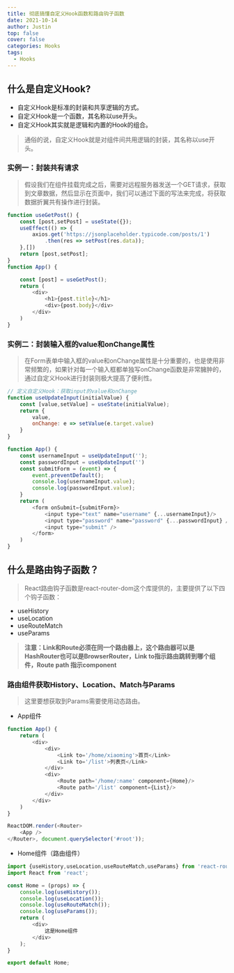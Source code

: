 ```yaml
---
title: 彻底搞懂自定义Hook函数和路由钩子函数
date: 2021-10-14
author: Justin
top: false
cover: false
categories: Hooks
tags:
  - Hooks
---
```


## 什么是自定义Hook?
* 自定义Hook是标准的封装和共享逻辑的方式。
* 自定义Hook是一个函数，其名称以use开头。
* 自定义Hook其实就是逻辑和内置的Hook的组合。

>通俗的说，自定义Hook就是对组件间共用逻辑的封装，其名称以use开头。

### 实例一：封装共有请求
>假设我们在组件挂载完成之后，需要对远程服务器发送一个GET请求，获取到文章数据，然后显示在页面中，我们可以通过下面的写法来完成，将获取数据折翼共有操作进行封装。
```js
function useGetPost() {
    const [post,setPost] = useState({});
    useEffect(() => {
        axios.get('https://jsonplaceholder.typicode.com/posts/1')
            .then(res => setPost(res.data));
    },[])
    return [post,setPost];
}
function App() {

    const [post] = useGetPost();
    return (
        <div>
            <h1>{post.title}</h1>
            <div>{post.body}</div>
        </div>
    )
}
```

### 实例二：封装输入框的value和onChange属性
>在Form表单中输入框的value和onChange属性是十分重要的，也是使用非常频繁的，如果针对每一个输入框都单独写onChange函数是非常臃肿的，通过自定义Hook进行封装则极大提高了便利性。

```js
// 定义自定义Hook：获取input的value和onChange
function useUpdateInput(initialValue) {
    const [value,setValue] = useState(initialValue);
    return {
        value,
        onChange: e => setValue(e.target.value)
    }
}

function App() {
    const usernameInput = useUpdateInput('');
    const passwordInput = useUpdateInput('')
    const submitForm = (event) => {
        event.preventDefault();
        console.log(usernameInput.value);
        console.log(passwordInput.value);
    }
    return (
        <form onSubmit={submitForm}>
            <input type="text" name="username" {...usernameInput}/>
            <input type="password" name="password" {...passwordInput} />
            <input type="submit" />
        </form>
    )
}
```

## 什么是路由钩子函数？
>React路由钩子函数是react-router-dom这个库提供的，主要提供了以下四个钩子函数：

* useHistory
* useLocation
* useRouteMatch
* useParams

>**注意：Link和Route必须在同一个路由器上，这个路由器可以是HashRouter也可以是BrowserRouter，Link to指示路由跳转到哪个组件，Route path 指示component**

### 路由组件获取History、Location、Match与Params
>这里要想获取到Params需要使用动态路由。

* App组件
```js
function App() {
    return (
        <div>
            <div>
                <Link to='/home/xiaoming'>首页</Link>
                <Link to='/list'>列表页</Link>
            </div>
            <div>
                <Route path='/home/:name' component={Home}/>
                <Route path='/list' component={List}/>
            </div>
        </div>
    )
}

ReactDOM.render(<Router>
    <App />
</Router>, document.querySelector('#root'));
```
* Home组件（路由组件）
```js
import {useHistory,useLocation,useRouteMatch,useParams} from 'react-router-dom'
import React from 'react';

const Home = (props) => {
    console.log(useHistory());
    console.log(useLocation());
    console.log(useRouteMatch());
    console.log(useParams());
    return (
        <div>
            这是Home组件
        </div>
    );
}

export default Home;
```




